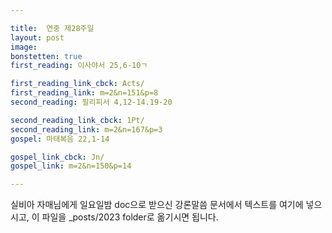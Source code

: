 ```yaml
---

title:  연중 제28주일
layout: post 
image:  
bonstetten: true
first_reading: 이사야서 25,6-10ㄱ

first_reading_link_cbck: Acts/
first_reading_link: m=2&n=151&p=8
second_reading: 필리피서 4,12-14.19-20

second_reading_link_cbck: 1Pt/
second_reading_link: m=2&n=167&p=3
gospel: 마태복음 22,1-14

gospel_link_cbck: Jn/
gospel_link: m=2&n=150&p=14

---
```



실비아 자매님에게 일요일밤 doc으로 받으신
강론말씀 문서에서
텍스트를 여기에 넣으시고,
이 파일을 _posts/2023 folder로 옮기시면 됩니다.
